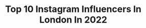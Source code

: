 ---
title: Top 10 Instagram Influencers In London In 2022
description: >-
  Find top Instagram influencers in London in 2022. Most popular hashtags: #london #streetwear #art.
platform: Instagram
hits: 7096
text_top: Discover the best Instagram accounts on inBeat.
text_bottom: inBeat has 7096 Instagram influencers like this in London, United Kingdom for you to collaborate.
profiles:
  - username: "v1c_torr3"
    fullname: >-
      Victor Jimenez
    bio: >-
      London 🇬🇧-🇪🇨
    location: "United Kingdom"
    followers: 2401
    engagement: 3019
    commentsToLikes: 0.094847
    id: ckf5lv2mcr5540j23y4wgnp8v
    verified: false
    hashtags: "#sustainability, #fitness, #instagay, #gay"
  - username: "khanitthalawson"
    fullname: >-
      Khanittha 🌺🦋
    bio: >-
      🇹🇭🇬🇧 London
    location: "United Kingdom"
    followers: 28140
    engagement: 732
    commentsToLikes: 0.030559
    id: ck0u18xfcw3ii0i19f5ycfkn3
    verified: false
    hashtags: "#blackouttuesday"
  - username: "sarahchahbar"
    fullname: >-
      𝓢𝓪𝓻𝓪𝓱 ⵣ
    bio: >-
      🇲🇦🇧🇩 London
    location: "United Kingdom"
    followers: 2473
    engagement: 5507
    commentsToLikes: 0.089582
    id: ckap307m312st0i78l0zzplrw
    verified: false
    hashtags: "#lfl, #bengali, #cute, #beautiful"
  - username: "curly.soph"
    fullname: >-
      $øphïe🐉
    bio: >-
      London🇬🇧
    location: "United Kingdom"
    followers: 66845
    engagement: 751
    commentsToLikes: 0.012833
    id: ckaoxe63kcvgm0i78t344sk7f
    verified: false
    hashtags: "#naturalhairstyles, #edges, #naturalhair, #curlyhair"
  - username: "itamarasher"
    fullname: >-
      Itamar Asher
    bio: >-
      London
    location: "United Kingdom"
    followers: 41118
    engagement: 88
    commentsToLikes: 0.059897
    id: ck6ti6jio04s10j71qwznro03
    verified: false
    hashtags: "#fashioneditorial, #quazar, #clubkid, #instagood"
  - username: "poppythomas"
    fullname: >-
      
    bio: >-
      London
    location: "United Kingdom"
    followers: 3861
    engagement: 1518
    commentsToLikes: 0.063837
    id: ckapbt7s419bv0i78up9l52mb
    verified: false
    hashtags: ""
  - username: "nicolerusssell"
    fullname: >-
      𝐍 𝐈 𝐂 𝐎 𝐋 𝐄 | 𝐑 𝐔 𝐒 𝐒 𝐄 𝐋 𝐋
    bio: >-
      London
    location: "United Kingdom"
    followers: 17799
    engagement: 688
    commentsToLikes: 0.106089
    id: ck0uaknoocjmf0i19j7ls449b
    verified: false
    hashtags: "#outfitoftheday, #fashiongram, #wiwt, #trendy"
  - username: "gigicrumptannett"
    fullname: >-
      Gigi🤍
    bio: >-
      london
    location: "United Kingdom"
    followers: 3513
    engagement: 1824
    commentsToLikes: 0.127774
    id: ckap5jcvuby1h0i78d7vj0qx0
    verified: false
    hashtags: "#blackouttuesday"
  - username: "hectorcocco"
    fullname: >-
      Hector Cocco 🧿
    bio: >-
      🇬🇧 London
    location: "United Kingdom"
    followers: 23832
    engagement: 370
    commentsToLikes: 0.024594
    id: ck5hixcpifmum0i11qjvaolgb
    verified: false
    hashtags: "#fitness, #berlin, #sundayfunday, #london"
  - username: "sashagusov"
    fullname: >-
      Sasha Gusov
    bio: >-
      London
    location: "United Kingdom"
    followers: 45188
    engagement: 303
    commentsToLikes: 0.016197
    id: ck0u0wmijv3520i19z3qmi81a
    verified: false
    hashtags: "#couple, #artphotography, #documentaryphotography, #socialphotography"
---